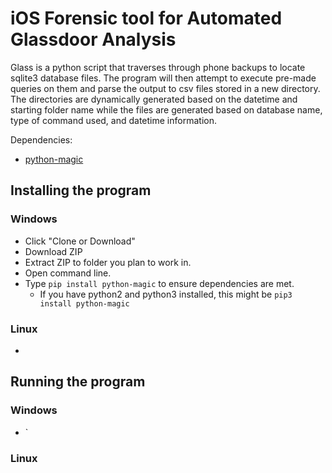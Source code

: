 # iOS Forensic tool for Automated Glassdoor Analysis

Glass is a python script that traverses through phone backups to locate sqlite3 database files. The program will then attempt to execute pre-made queries on them and parse the output to csv files stored in a new directory. The directories are dynamically generated based on the datetime and starting folder name while the files are generated based on database name, type of command used, and datetime information.

Dependencies:

- [python-magic](https://github.com/ahupp/python-magic)

## Installing the program

### Windows

- Click "Clone or Download"
- Download ZIP
- Extract ZIP to folder you plan to work in. 
- Open command line.
- Type `pip install python-magic` to ensure dependencies are met.
  - If you have python2 and python3 installed, this might be `pip3 install python-magic`

### Linux

- 
## Running the program

### Windows

- `

### Linux
